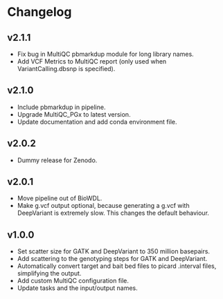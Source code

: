 Changelog
==========

<!--
Newest changes should be on top.

This document is user facing. Please word the changes in such a way
that users understand how the changes affect the new version.
-->

v2.1.1
---------------------------
+ Fix bug in MultiQC pbmarkdup module for long library names.
+ Add VCF Metrics to MultiQC report (only used when VariantCalling.dbsnp is
specified).

v2.1.0
---------------------------
+ Include pbmarkdup in pipeline.
+ Upgrade MultiQC_PGx to latest version.
+ Update documentation and add conda environment file.

v2.0.2
---------------------------
+ Dummy release for Zenodo.

v2.0.1
---------------------------
+ Move pipeline out of BioWDL.
+ Make g.vcf output optional, because generating a g.vcf with DeepVariant is
extremely slow. This changes the default behaviour.

v1.0.0
---------------------------
+ Set scatter size for GATK and DeepVariant to 350 million basepairs.
+ Add scattering to the genotyping steps for GATK and DeepVariant.
+ Automatically convert target and bait bed files to picard .interval files,
    simplifying the output.
+ Add custom MultiQC configuration file.
+ Update tasks and the input/output names.
